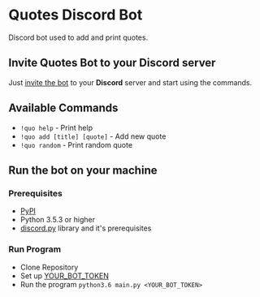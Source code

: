 # Quotes Discord Bot
Discord bot used to add and print quotes.

## Invite Quotes Bot to your Discord server
Just [invite the bot](https://discord.com/oauth2/authorize?client_id=779439176411381800&permissions=1074265152&scope=bot) to your **Discord** server and start using the commands.

## Available Commands
- `!quo help` - Print help
- `!quo add [title] [quote]` - Add new quote
- `!quo random` - Print random quote

## Run the bot on your machine

### Prerequisites
- [PyPI](https://pypi.org/)
- Python 3.5.3 or higher
- [discord.py](https://discordpy.readthedocs.io/en/latest/intro.html#prerequisites) library and it's prerequisites

### Run Program
- Clone Repository
- Set up [YOUR_BOT_TOKEN](https://discord.com/developers/applications)
- Run the program `python3.6 main.py <YOUR_BOT_TOKEN>`

